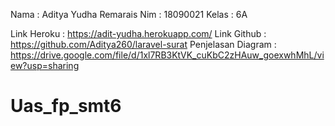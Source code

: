 Nama : Aditya Yudha Remarais
Nim : 18090021
Kelas : 6A

Link Heroku : https://adit-yudha.herokuapp.com/
Link Github : https://github.com/Aditya260/laravel-surat
Penjelasan Diagram : https://drive.google.com/file/d/1xl7RB3KtVK_cuKbC2zHAuw_goexwhMhL/view?usp=sharing
# Uas_fp_smt6

